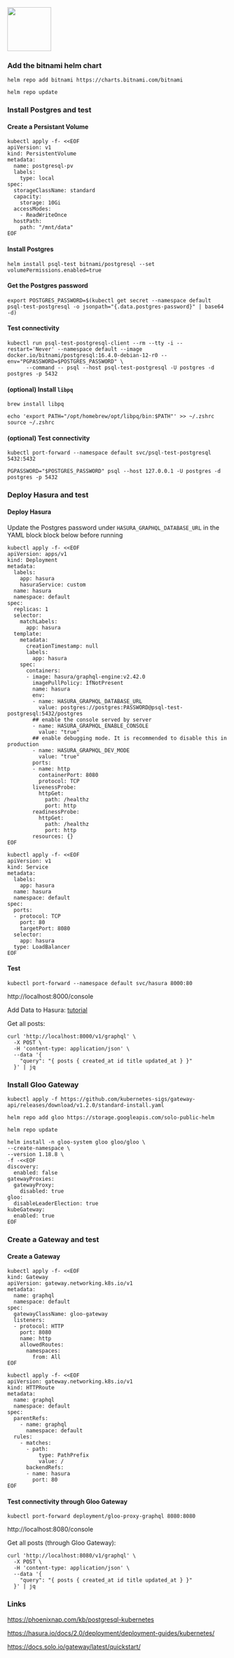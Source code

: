 <img src="/images/flow.png" width="100">

### Add the bitnami helm chart

`helm repo add bitnami https://charts.bitnami.com/bitnami`

`helm repo update`

### Install Postgres and test

#### Create a Persistant Volume

```
kubectl apply -f- <<EOF
apiVersion: v1
kind: PersistentVolume
metadata:
  name: postgresql-pv
  labels:
    type: local
spec:
  storageClassName: standard
  capacity:
    storage: 10Gi
  accessModes:
    - ReadWriteOnce
  hostPath:
    path: "/mnt/data"
EOF
```

#### Install Postgres

`helm install psql-test bitnami/postgresql --set volumePermissions.enabled=true`

#### Get the Postgres password

`export POSTGRES_PASSWORD=$(kubectl get secret --namespace default psql-test-postgresql -o jsonpath="{.data.postgres-password}" | base64 -d)`

#### Test connectivity

```
kubectl run psql-test-postgresql-client --rm --tty -i --restart='Never' --namespace default --image docker.io/bitnami/postgresql:16.4.0-debian-12-r0 --env="PGPASSWORD=$POSTGRES_PASSWORD" \
      --command -- psql --host psql-test-postgresql -U postgres -d postgres -p 5432
```

#### (optional) Install `libpq`

`brew install libpq`

```
echo 'export PATH="/opt/homebrew/opt/libpq/bin:$PATH"' >> ~/.zshrc
source ~/.zshrc
```

#### (optional) Test connectivity

`kubectl port-forward --namespace default svc/psql-test-postgresql 5432:5432`

`PGPASSWORD="$POSTGRES_PASSWORD" psql --host 127.0.0.1 -U postgres -d postgres -p 5432`

### Deploy Hasura and test

#### Deploy Hasura

Update the Postgres password under `HASURA_GRAPHQL_DATABASE_URL` in the YAML block block below before running

```
kubectl apply -f- <<EOF
apiVersion: apps/v1
kind: Deployment
metadata:
  labels:
    app: hasura
    hasuraService: custom
  name: hasura
  namespace: default
spec:
  replicas: 1
  selector:
    matchLabels:
      app: hasura
  template:
    metadata:
      creationTimestamp: null
      labels:
        app: hasura
    spec:
      containers:
      - image: hasura/graphql-engine:v2.42.0
        imagePullPolicy: IfNotPresent
        name: hasura
        env:
        - name: HASURA_GRAPHQL_DATABASE_URL
          value: postgres://postgres:PASSWORD@psql-test-postgresql:5432/postgres
        ## enable the console served by server
        - name: HASURA_GRAPHQL_ENABLE_CONSOLE
          value: "true"
        ## enable debugging mode. It is recommended to disable this in production
        - name: HASURA_GRAPHQL_DEV_MODE
          value: "true"
        ports:
        - name: http
          containerPort: 8080
          protocol: TCP
        livenessProbe:
          httpGet:
            path: /healthz
            port: http
        readinessProbe:
          httpGet:
            path: /healthz
            port: http
        resources: {}
EOF
```
```
kubectl apply -f- <<EOF
apiVersion: v1
kind: Service
metadata:
  labels:
    app: hasura
  name: hasura
  namespace: default
spec:
  ports:
  - protocol: TCP
    port: 80
    targetPort: 8080
  selector:
    app: hasura
  type: LoadBalancer
EOF
```

#### Test

`kubectl port-forward --namespace default svc/hasura 8000:80`

http://localhost:8000/console

Add Data to Hasura: [tutorial](https://www.youtube.com/watch?v=ZGKQ0U18USU&t=5s&ab_channel=Hasura)

Get all posts:

```
curl 'http://localhost:8000/v1/graphql' \
  -X POST \
  -H 'content-type: application/json' \
  --data '{
    "query": "{ posts { created_at id title updated_at } }"
  }' | jq
  ```

### Install Gloo Gateway

`kubectl apply -f https://github.com/kubernetes-sigs/gateway-api/releases/download/v1.2.0/standard-install.yaml`

`helm repo add gloo https://storage.googleapis.com/solo-public-helm`

`helm repo update`

```
helm install -n gloo-system gloo gloo/gloo \
--create-namespace \
--version 1.18.8 \
-f -<<EOF
discovery:
  enabled: false
gatewayProxies:
  gatewayProxy:
    disabled: true
gloo:
  disableLeaderElection: true
kubeGateway:
  enabled: true
EOF
```

### Create a Gateway and test

#### Create a Gateway

```
kubectl apply -f- <<EOF
kind: Gateway
apiVersion: gateway.networking.k8s.io/v1
metadata:
  name: graphql
  namespace: default
spec:
  gatewayClassName: gloo-gateway
  listeners:
  - protocol: HTTP
    port: 8080
    name: http
    allowedRoutes:
      namespaces:
        from: All
EOF
```
```
kubectl apply -f- <<EOF
apiVersion: gateway.networking.k8s.io/v1
kind: HTTPRoute
metadata:
  name: graphql
  namespace: default
spec:
  parentRefs:
    - name: graphql
      namespace: default
  rules:
    - matches:
      - path:
          type: PathPrefix
          value: /
      backendRefs:
      - name: hasura
        port: 80
EOF
```

#### Test connectivity through Gloo Gateway

`kubectl port-forward deployment/gloo-proxy-graphql 8080:8080`

http://localhost:8080/console

Get all posts (through Gloo Gateway):

```
curl 'http://localhost:8080/v1/graphql' \
  -X POST \
  -H 'content-type: application/json' \
  --data '{
    "query": "{ posts { created_at id title updated_at } }"
  }' | jq
  ```

### Links

https://phoenixnap.com/kb/postgresql-kubernetes

https://hasura.io/docs/2.0/deployment/deployment-guides/kubernetes/

https://docs.solo.io/gateway/latest/quickstart/